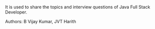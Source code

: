 It is used to share the topics and interview questions of Java Full Stack Developer.

Authors: B Vijay Kumar, JVT Harith
